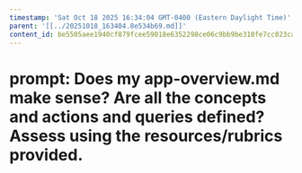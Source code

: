 ```yaml
---
timestamp: 'Sat Oct 18 2025 16:34:04 GMT-0400 (Eastern Daylight Time)'
parent: '[[../20251018_163404.8e534b69.md]]'
content_id: be5505aee1940cf879fcee59018e6352298ce06c9bb9be310fe7cc023cae585a
---
```


# prompt: Does my app-overview.md make sense? Are all the concepts and actions and queries defined? Assess using the resources/rubrics provided.

